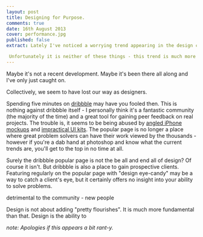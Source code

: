 ```yaml
---
layout: post
title: Designing for Purpose.
comments: true
date: 16th August 2013
cover: performance.jpg
published: false
extract: Lately I've noticed a worrying trend appearing in the design community. Before I hear cries of "flat design!" or "long shadows!", let me stop you there. This trend does not concern itself with 

 Unfortunately it is neither of these things - this trend is much more concerning.
---
```


Maybe it's not a recent development. Maybe it's been there all along and I've only just caught on.

Collectively, we seem to have lost our way as designers. 

Spending five minutes on [dribbble](http://dribbble.com) may have you fooled then. This is nothing against dribbble itself - I personally think it's a fantastic community (the majority of the time) and a great tool for gaining peer feedback on real projects. The trouble is, it seems to be being abused by [angled iPhone mockups](http://dribbble.com/shots/1191824-Translucent-Infinity-screen?list=highlights) and [impractical UI kits](http://dribbble.com/shots/1198602-Free-Minimal-Ui-Kit?list=popular&offset=14). The popular page is no longer a place where great problem solvers can have their work viewed by the thousands - however if you're a dab hand at photoshop and know what the current trends are, you'll get to the top in no time at all.

Surely the dribbble popular page is not the be all and end all of design? Of course it isn't. But dribbble is also a place to gain prospective clients. Featuring regularly on the popular page with "design eye-candy" may be a way to catch a client's eye, but it certainly offers no insight into your ability to solve problems.

detrimental to the community - new people 

Design is not about adding "pretty flourishes". It is much more fundamental than that. Design is the ability to 


*note: Apologies if this appears a bit rant-y.*